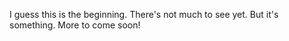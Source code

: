 I guess this is the beginning.  There's not much to see yet. But it's something.  More to come soon!
